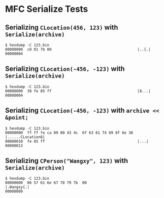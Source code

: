 # MFC Serialize Tests


## Serializing `CLocation(456, 123)` with `Serialize(archive)`
```
$ hexdump -C 123.bin
00000000  c8 01 7b 00                                       |..{.|
00000004
```

## Serializing `CLocation(-456, -123)` with `Serialize(archive)`
```
$ hexdump -C 123.bin
00000000  38 fe 85 ff                                       |8...|
00000004
```

## Serializing `CLocation(-456, -123)` with `archive << &point;`
```
$ hexdump -C 123.bin
00000000  ff ff fe ca 09 00 43 4c  6f 63 61 74 69 6f 6e 38  |......CLocation8|
00000010  fe 85 ff                                          |...|
00000013
```

## Serializing `CPerson("Wangxy", 123)` with `Serialize(archive)`

```
$ hexdump -C 123.bin
00000000  06 57 61 6e 67 78 79 7b  00                       |.Wangxy{.|
00000009
```
